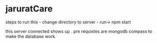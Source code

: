# jaruratCare


steps to run this
    - change directory to server
    - run-> npm start 

this server connected shows up . pre requistes are mongodb compass to make the database work.